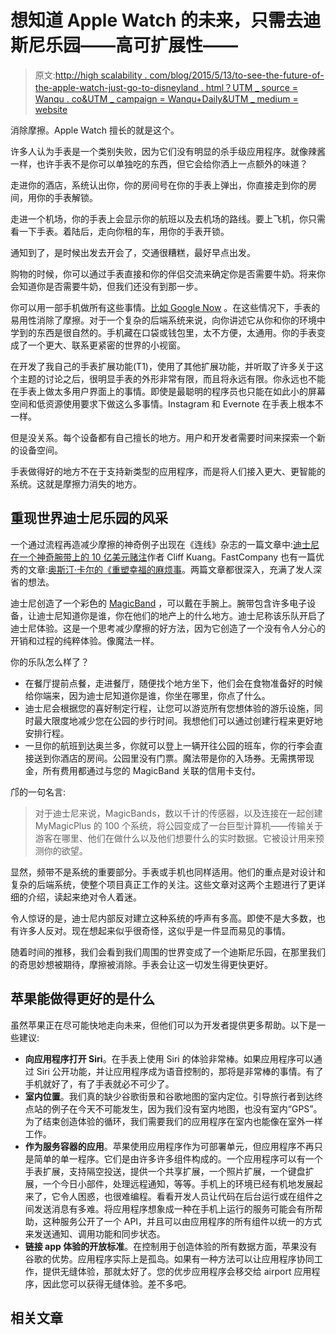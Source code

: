 # 想知道 Apple Watch 的未来，只需去迪斯尼乐园——高可扩展性——

> 原文:[http://high scalability . com/blog/2015/5/13/to-see-the-future-of-the-apple-watch-just-go-to-disneyland . html？UTM _ source = Wanqu . co&UTM _ campaign = Wanqu+Daily&UTM _ medium = website](http://highscalability.com/blog/2015/5/13/to-see-the-future-of-the-apple-watch-just-go-to-disneyland.html?utm_source=wanqu.co&utm_campaign=Wanqu+Daily&utm_medium=website)

消除摩擦。Apple Watch 擅长的就是这个。

许多人认为手表是一个类别失败，因为它们没有明显的杀手级应用程序。就像辣酱一样，也许手表不是你可以单独吃的东西，但它会给你洒上一点额外的味道？

走进你的酒店，系统认出你，你的房间号在你的手表上弹出，你直接走到你的房间，用你的手表解锁。

走进一个机场，你的手表上会显示你的航班以及去机场的路线。要上飞机，你只需看一下手表。着陆后，走向你租的车，用你的手表开锁。

通知到了，是时候出发去开会了，交通很糟糕，最好早点出发。

购物的时候，你可以通过手表直接和你的伴侣交流来确定你是否需要牛奶。将来你会知道你是否需要牛奶，但我们还没有到那一步。

你可以用一部手机做所有这些事情。[比如 Google Now](https://www.google.com/landing/now/) 。在这些情况下，手表的易用性消除了摩擦。对于一个复杂的后端系统来说，向你讲述它从你和你的环境中学到的东西是很自然的。手机藏在口袋或钱包里，太不方便，太通用。你的手表变成了一个更大、联系更紧密的世界的小视窗。

在开发了我自己的手表扩展功能(T1)，使用了其他扩展功能，并听取了许多关于这个主题的讨论之后，很明显手表的外形非常有限，而且将永远有限。你永远也不能在手表上做太多用户界面上的事情。即使是最聪明的程序员也只能在如此小的屏幕空间和低资源使用要求下做这么多事情。Instagram 和 Evernote 在手表上根本不一样。

但是没关系。每个设备都有自己擅长的地方。用户和开发者需要时间来探索一个新的设备空间。

手表做得好的地方不在于支持新类型的应用程序，而是将人们接入更大、更智能的系统。这就是摩擦力消失的地方。

## 重现世界迪士尼乐园的风采

一个通过流程再造减少摩擦的神奇例子出现在《连线》杂志的一篇文章中:[迪士尼在一个神奇腕带上的 10 亿美元赌注](http://www.wired.com/2015/03/disney-magicband/)作者 Cliff Kuang。FastCompany 也有一篇优秀的文章:[奥斯汀·卡尔的《重塑幸福的麻烦事](http://www.fastcompany.com/3044283/the-messy-business-of-reinventing-happiness#!)。两篇文章都很深入，充满了发人深省的想法。

迪士尼创造了一个彩色的 [MagicBand](https://disneyworld.disney.go.com/plan/my-disney-experience/bands-cards/) ，可以戴在手腕上。腕带包含许多电子设备，让迪士尼知道你是谁，你在他们的地产上的什么地方。迪士尼称该乐队开启了迪士尼体验。这是一个思考减少摩擦的好方法，因为它创造了一个没有令人分心的开销和过程的纯粹体验。像魔法一样。

你的乐队怎么样了？

*   在餐厅提前点餐，走进餐厅，随便找个地方坐下，他们会在食物准备好的时候给你端来，因为迪士尼知道你是谁，你坐在哪里，你点了什么。
*   迪士尼会根据您的喜好制定行程，让您可以游览所有您想体验的游乐设施，同时最大限度地减少您在公园的步行时间。我想他们可以通过创建行程来更好地安排行程。
*   一旦你的航班到达奥兰多，你就可以登上一辆开往公园的班车，你的行李会直接送到你酒店的房间。公园里没有门票。魔法带是你的入场券。无需携带现金，所有费用都通过与您的 MagicBand 关联的信用卡支付。

邝的一句名言:

> 对于迪士尼来说，MagicBands，数以千计的传感器，以及连接在一起创建 MyMagicPlus 的 100 个系统，将公园变成了一台巨型计算机——传输关于游客在哪里、他们在做什么以及他们想要什么的实时数据。它被设计用来预测你的欲望。

显然，频带不是系统的重要部分。手表或手机也同样适用。他们的重点是对设计和复杂的后端系统，使整个项目真正工作的关注。这些文章对这两个主题进行了更详细的介绍，读起来绝对令人着迷。

令人惊讶的是，迪士尼内部反对建立这种系统的呼声有多高。即使不是大多数，也有许多人反对。现在想起来似乎很奇怪，这似乎是一件显而易见的事情。

随着时间的推移，我们会看到我们周围的世界变成了一个迪斯尼乐园，在那里我们的奇思妙想被期待，摩擦被消除。手表会让这一切发生得更快更好。

## 苹果能做得更好的是什么

虽然苹果正在尽可能快地走向未来，但他们可以为开发者提供更多帮助。以下是一些建议:

*   **向应用程序打开 Siri**。在手表上使用 Siri 的体验非常棒。如果应用程序可以通过 Siri 公开功能，并让应用程序成为语音控制的，那将是非常棒的事情。有了手机就好了，有了手表就必不可少了。
*   **室内位置**。我们真的缺少谷歌街景和谷歌地图的室内定位。引导旅行者到达终点站的例子在今天不可能发生，因为我们没有室内地图，也没有室内“GPS”。为了结束创造体验的循环，我们需要我们的应用程序在室内也能像在室外一样工作。
*   **作为服务容器的应用**。苹果使用应用程序作为可部署单元，但应用程序不再只是简单的单一程序。它们是由许多许多组件构成的。一个应用程序可以有一个手表扩展，支持隔空投送，提供一个共享扩展，一个照片扩展，一个键盘扩展，一个今日小部件，处理远程通知，等等。手机上的环境已经有机地发展起来了，它令人困惑，也很难编程。看看开发人员让代码在后台运行或在组件之间发送消息有多难。将应用程序想象成一种在手机上运行的服务可能会有所帮助，这种服务公开了一个 API，并且可以由应用程序的所有组件以统一的方式来发送通知、调用功能和同步状态。
*   **链接 app 体验的开放标准**。在控制用于创造体验的所有数据方面，苹果没有谷歌的优势。应用程序实际上是孤岛。如果有一种方法可以让应用程序协同工作，提供无缝体验，那就太好了。您的优步应用程序会移交给 airport 应用程序，因此您可以获得无缝体验。差不多吧。

## 相关文章